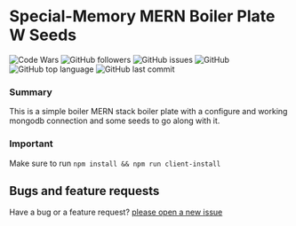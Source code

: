 
# Special-Memory MERN Boiler Plate W Seeds

![Code Wars](https://www.codewars.com/users/cl33per/badges/micro)
![GitHub followers](https://img.shields.io/github/followers/cl33per?style=social)
![GitHub issues](https://img.shields.io/github/issues/cl33per/special-memory)
![GitHub](https://img.shields.io/github/license/cl33per/special-memory)
![GitHub top language](https://img.shields.io/github/languages/top/cl33per/special-memory)
![GitHub last commit](https://img.shields.io/github/last-commit/cl33per/special-memory)

### Summary

This is a simple boiler MERN stack boiler plate with a configure and working mongodb connection and some seeds to go along with it. 

### Important

Make sure to run `npm install && npm run client-install`

## Bugs and feature requests

Have a bug or a feature request? [please open a new issue](https://github.com/cl33per/projectI/issues/new)